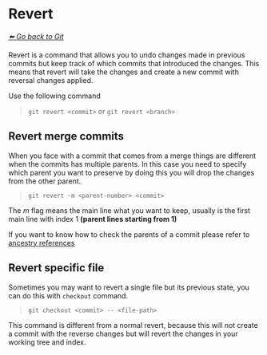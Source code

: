 # Revert

*[:arrow_left: Go back to Git](./GIT.md)*

Revert is a command that allows you to undo changes made in previous commits but keep track of which commits that introduced the changes. This means that revert will take the changes and create a new commit with reversal changes applied.

Use the following command

> `git revert <commit>` or `git revert <branch>`

## Revert merge commits

When you face with a commit that comes from a merge things are different when the commits has multiple parents. In this case you need to specify which parent you want to preserve by doing this you will drop the changes from the other parent.

> `git revert -m <parent-number> <commit>`

The *m* flag means the main line what you want to keep, usually is the first main line with index 1 **(parent lines starting from 1)**

If you want to know how to check the parents of a commit please refer to [ancestry references](./ANCESTRY_REFERENCES.md#view-parents-references-with-rev-list)

## Revert specific file

Sometimes you may want to revert a single file but its previous state, you can do this with `checkout` command.

> `git checkout <commit> -- <file-path>`

This command is different from a normal revert, because this will not create a commit with the reverse changes but will revert the changes in your working tree and index.


